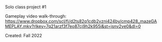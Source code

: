 Solo class project #1

Gameplay video walk-through: 
https://www.dropbox.com/scl/fi/d2ts82q1cdb2vzni424by/cmp428_mazeGAMEPLAY.mkv?rlkey=7q21arzf3f7eo87cj9h2k955i&st=jsnv2ve0&dl=0

Created: Fall 2022
